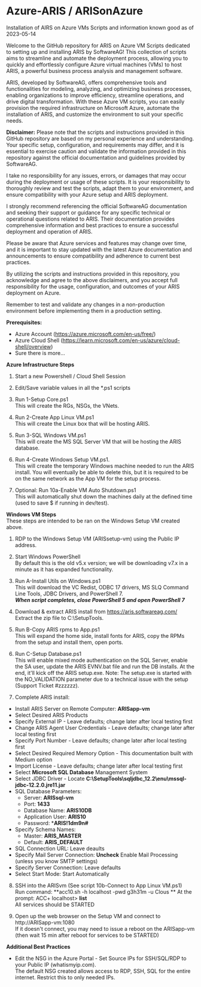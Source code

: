 # Azure-ARIS / ARISonAzure
Installation of AIRS on Azure VMs
Scripts and information known good as of 2023-05-14

Welcome to the GitHub repository for ARIS on Azure VM Scripts dedicated to setting up and installing ARIS by SoftwareAG! This collection of scripts aims to streamline and automate the deployment process, allowing you to quickly and effortlessly configure Azure virtual machines (VMs) to host ARIS, a powerful business process analysis and management software.

ARIS, developed by SoftwareAG, offers comprehensive tools and functionalities for modeling, analyzing, and optimizing business processes, enabling organizations to improve efficiency, streamline operations, and drive digital transformation. With these Azure VM scripts, you can easily provision the required infrastructure on Microsoft Azure, automate the installation of ARIS, and customize the environment to suit your specific needs.

**Disclaimer:**
Please note that the scripts and instructions provided in this GitHub repository are based on my personal experience and understanding. Your specific setup, configuration, and requirements may differ, and it is essential to exercise caution and validate the information provided in this repository against the official documentation and guidelines provided by SoftwareAG.

I take no responsibility for any issues, errors, or damages that may occur during the deployment or usage of these scripts. It is your responsibility to thoroughly review and test the scripts, adapt them to your environment, and ensure compatibility with your Azure setup and ARIS deployment.

I strongly recommend referencing the official SoftwareAG documentation and seeking their support or guidance for any specific technical or operational questions related to ARIS. Their documentation provides comprehensive information and best practices to ensure a successful deployment and operation of ARIS.

Please be aware that Azure services and features may change over time, and it is important to stay updated with the latest Azure documentation and announcements to ensure compatibility and adherence to current best practices.

By utilizing the scripts and instructions provided in this repository, you acknowledge and agree to the above disclaimers, and you accept full responsibility for the usage, configuration, and outcomes of your ARIS deployment on Azure.

Remember to test and validate any changes in a non-production environment before implementing them in a production setting.

**Prerequisites:**
- Azure Account (https://azure.microsoft.com/en-us/free/)
- Azure Cloud Shell (https://learn.microsoft.com/en-us/azure/cloud-shell/overview)
- Sure there is more...

**Azure Infrastructure Steps**
1. Start a new Powershell / Cloud Shell Session

2. Edit/Save variable values in all the *.ps1 scripts

3. Run 1-Setup Core.ps1  
This will create the RGs, NSGs, the VNets. 

4. Run 2-Create App Linux VM.ps1  
This will create the Linux box that will be hosting ARIS.

5. Run 3-SQL Windows VM.ps1  
This will create the MS SQL Server VM that will be hosting the ARIS database.

6. Run 4-Create Windows Setup VM.ps1.  
This will create the temporary Windows machine needed to run the ARIS install. You will eventually be able to delete this, but it is required to be on the same network as the App VM for the setup process.

7. Optional: Run 10a-Enable VM Auto Shutdown.ps1  
This will automatically shut down the machines daily at the defined time (used to save $ if running in dev/test).  


**Windows VM Steps**  
These steps are intended to be ran on the Windows Setup VM created above. 

1. RDP to the Windows Setup VM (ARISsetup-vm) using the Public IP address.

2. Start Windows PowerShell  
By default this is the old v5.x version; we will be downloading v7.x in a minute as it has expanded functionality.

3. Run A-Install Utils on Windows.ps1  
This will download the VC Redist, ODBC 17 drivers, MS SLQ Command Line Tools, JDBC Drivers, and PowerShell 7.  
_**When script completes, close PowerShell 5 and open PowerShell 7**_
 
4. Download & extract ARIS install from https://aris.softwareag.com/  
Extract the zip file to C:\SetupTools.

5. Run B-Copy ARIS rpms to App.ps1  
This will expand the home side, install fonts for ARIS, copy the RPMs from the setup and install them, open ports.

6. Run C-Setup Database.ps1  
This will enable mixed mode authentication on the SQL Server, enable the SA user, update the ARIS EVNV.bat file and run the DB installs. At the end, it'll kick off the ARIS setup.exe. Note: The setup.exe is started with the NO_VALIDATION parameter due to a technical issue with the setup (Support Ticket #zzzzzz).    

7. Complete ARIS install:   
- Install ARIS Server on Remote Computer: **ARISapp-vm**
- Select Desired ARIS Products
- Specify External IP - Leave defaults; change later after local testing first
- Change ARIS Agent User Credentials - Leave defaults; change later after local testing first
- Specify Port Number - Leave defaults; change later after local testing first
- Select Desired Required Memory Option - This documentation built with Medium option
- Import License - Leave defaults; change later after local testing first
- Select **Microsoft SQL Database** Management System
- Select JDBC Driver - Locate **C:\SetupTools\sqljdbc_12.2\enu\mssql-jdbc-12.2.0.jre11.jar**
- SQL Database Parameters:
   -   Server: **ARISsql-vm**
   -   Port: **1433**
   -   Database Name: **ARIS10DB**
   -   Application User: **ARIS10**
   -   Password: ***ARIS!1dm9n#**
- Specify Schema Names:
   -   Master: **ARIS_MASTER**
   -   Default: **ARIS_DEFAULT**
-  SQL Connection URL: Leave deaults
-  Specify Mail Server Connection: **Uncheck** Enable Mail Processing (unless you know SMTP settings)
-  Specify Server Connection: Leave defaults
-  Select Start Mode: Start Automatically

8. SSH into the ARISvm (See script 10b-Connect to App Linux VM.ps1)    
Run command: **acc10.sh -h localhost -pwd g3h31m -u Clous ** 
At the prompt: ACC+ localhost> **list**   
All services should be STARTED   

9. Open up the web browser on the Setup VM and connect to http://ARISapp-vm:1080   
If it doesn't connect, you may need to issue a reboot on the ARISapp-vm (then wait 15 min after reboot for services to be STARTED)

**Additional Best Practices**

* Edit the NSG in the Azure Portal - Set Source IPs for SSH/SQL/RDP to your Public IP (whatismyip.com).  
The default NSG created allows access to RDP, SSH, SQL for the entire internet. Restrict this to only needed IPs.

